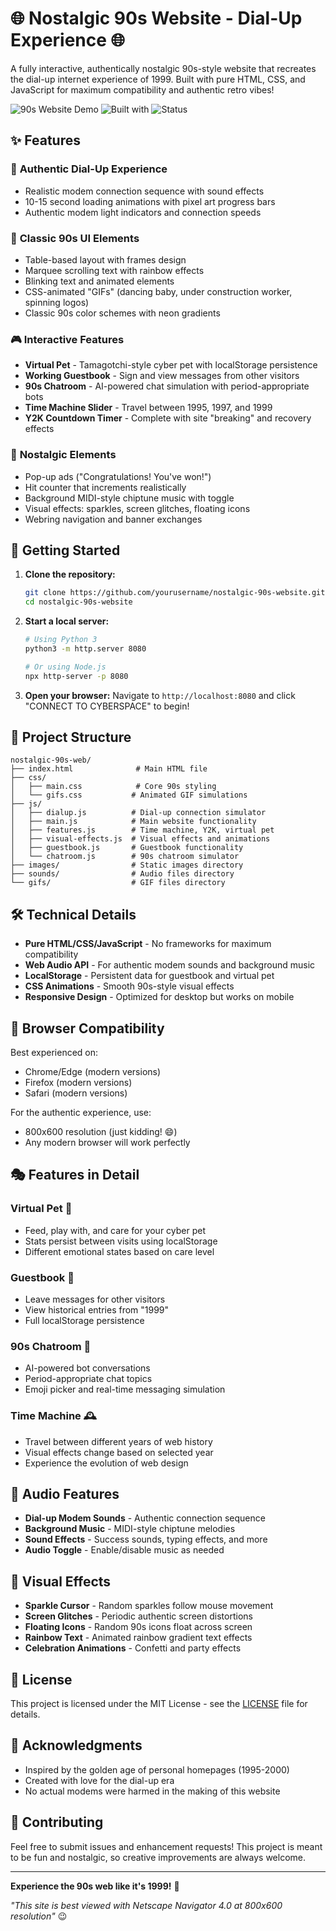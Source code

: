 # 🌐 Nostalgic 90s Website - Dial-Up Experience 🌐

A fully interactive, authentically nostalgic 90s-style website that recreates the dial-up internet experience of 1999. Built with pure HTML, CSS, and JavaScript for maximum compatibility and authentic retro vibes!

![90s Website Demo](https://img.shields.io/badge/Era-1999-brightgreen) ![Built with](https://img.shields.io/badge/Built%20with-HTML%2FCSS%2FJS-blue) ![Status](https://img.shields.io/badge/Status-Totally%20Rad-ff69b4)

## ✨ Features

### 🔌 **Authentic Dial-Up Experience**
- Realistic modem connection sequence with sound effects
- 10-15 second loading animations with pixel art progress bars
- Authentic modem light indicators and connection speeds

### 🎨 **Classic 90s UI Elements**
- Table-based layout with frames design
- Marquee scrolling text with rainbow effects
- Blinking text and animated elements
- CSS-animated "GIFs" (dancing baby, under construction worker, spinning logos)
- Classic 90s color schemes with neon gradients

### 🎮 **Interactive Features**
- **Virtual Pet** - Tamagotchi-style cyber pet with localStorage persistence
- **Working Guestbook** - Sign and view messages from other visitors
- **90s Chatroom** - AI-powered chat simulation with period-appropriate bots
- **Time Machine Slider** - Travel between 1995, 1997, and 1999
- **Y2K Countdown Timer** - Complete with site "breaking" and recovery effects

### 🎪 **Nostalgic Elements**
- Pop-up ads ("Congratulations! You've won!")
- Hit counter that increments realistically
- Background MIDI-style chiptune music with toggle
- Visual effects: sparkles, screen glitches, floating icons
- Webring navigation and banner exchanges

## 🚀 Getting Started

1. **Clone the repository:**
   ```bash
   git clone https://github.com/yourusername/nostalgic-90s-website.git
   cd nostalgic-90s-website
   ```

2. **Start a local server:**
   ```bash
   # Using Python 3
   python3 -m http.server 8080
   
   # Or using Node.js
   npx http-server -p 8080
   ```

3. **Open your browser:**
   Navigate to `http://localhost:8080` and click "CONNECT TO CYBERSPACE" to begin!

## 📁 Project Structure

```
nostalgic-90s-web/
├── index.html              # Main HTML file
├── css/
│   ├── main.css            # Core 90s styling
│   └── gifs.css           # Animated GIF simulations
├── js/
│   ├── dialup.js          # Dial-up connection simulator
│   ├── main.js            # Main website functionality
│   ├── features.js        # Time machine, Y2K, virtual pet
│   ├── visual-effects.js  # Visual effects and animations
│   ├── guestbook.js       # Guestbook functionality
│   └── chatroom.js        # 90s chatroom simulator
├── images/                # Static images directory
├── sounds/                # Audio files directory
└── gifs/                  # GIF files directory
```

## 🛠️ Technical Details

- **Pure HTML/CSS/JavaScript** - No frameworks for maximum compatibility
- **Web Audio API** - For authentic modem sounds and background music
- **LocalStorage** - Persistent data for guestbook and virtual pet
- **CSS Animations** - Smooth 90s-style visual effects
- **Responsive Design** - Optimized for desktop but works on mobile

## 🎯 Browser Compatibility

Best experienced on:
- Chrome/Edge (modern versions)
- Firefox (modern versions)
- Safari (modern versions)

For the authentic experience, use:
- 800x600 resolution (just kidding! 😄)
- Any modern browser will work perfectly

## 🎭 Features in Detail

### Virtual Pet 🐾
- Feed, play with, and care for your cyber pet
- Stats persist between visits using localStorage
- Different emotional states based on care level

### Guestbook 📝
- Leave messages for other visitors
- View historical entries from "1999"
- Full localStorage persistence

### 90s Chatroom 💬
- AI-powered bot conversations
- Period-appropriate chat topics
- Emoji picker and real-time messaging simulation

### Time Machine 🕰️
- Travel between different years of web history
- Visual effects change based on selected year
- Experience the evolution of web design

## 🎵 Audio Features

- **Dial-up Modem Sounds** - Authentic connection sequence
- **Background Music** - MIDI-style chiptune melodies
- **Sound Effects** - Success sounds, typing effects, and more
- **Audio Toggle** - Enable/disable music as needed

## 🎨 Visual Effects

- **Sparkle Cursor** - Random sparkles follow mouse movement
- **Screen Glitches** - Periodic authentic screen distortions
- **Floating Icons** - Random 90s icons float across screen
- **Rainbow Text** - Animated rainbow gradient text effects
- **Celebration Animations** - Confetti and party effects

## 📜 License

This project is licensed under the MIT License - see the [LICENSE](LICENSE) file for details.

## 🙏 Acknowledgments

- Inspired by the golden age of personal homepages (1995-2000)
- Created with love for the dial-up era
- No actual modems were harmed in the making of this website

## 🐛 Contributing

Feel free to submit issues and enhancement requests! This project is meant to be fun and nostalgic, so creative improvements are always welcome.

---

**Experience the 90s web like it's 1999!** 🎉

*"This site is best viewed with Netscape Navigator 4.0 at 800x600 resolution"* 😉